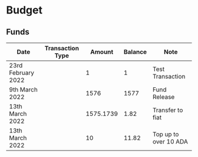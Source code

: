# Budget

## Funds



<table><thead><tr><th>Date</th><th data-type="select">Transaction Type</th><th>Amount</th><th>Balance</th><th>Note</th></tr></thead><tbody><tr><td>23rd February 2022</td><td></td><td>1</td><td>1</td><td>Test Transaction</td></tr><tr><td>9th March 2022</td><td></td><td>1576</td><td>1577</td><td>Fund Release</td></tr><tr><td>13th March 2022</td><td></td><td>1575.1739</td><td>1.82</td><td>Transfer to fiat</td></tr><tr><td>13th March 2022</td><td></td><td>10</td><td>11.82</td><td>Top up to over 10 ADA</td></tr></tbody></table>
